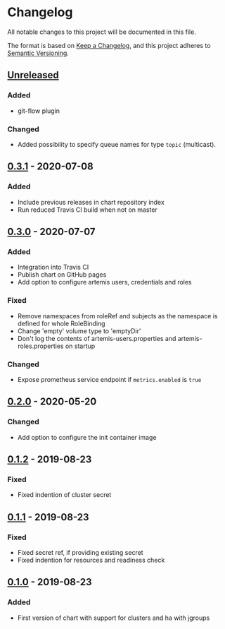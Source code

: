 # Changelog
All notable changes to this project will be documented in this file.

The format is based on [Keep a Changelog](https://keepachangelog.com/en/1.0.0/),
and this project adheres to [Semantic Versioning](https://semver.org/spec/v2.0.0.html).

## [Unreleased]

### Added
- git-flow plugin

### Changed
- Added possibility to specify queue names for type `topic` (multicast).

## [0.3.1] - 2020-07-08
### Added
- Include previous releases in chart repository index
- Run reduced Travis CI build when not on master

## [0.3.0] - 2020-07-07
### Added
- Integration into Travis CI
- Publish chart on GitHub pages
- Add option to configure artemis users, credentials and roles

### Fixed
- Remove namespaces from roleRef and subjects as the namespace is defined for whole RoleBinding
- Change 'empty' volume type to 'emptyDir'
- Don't log the contents of artemis-users.properties and artemis-roles.properties on startup

### Changed
- Expose prometheus service endpoint if `metrics.enabled` is `true`

## [0.2.0] - 2020-05-20
### Changed
- Add option to configure the init container image

## [0.1.2] - 2019-08-23
### Fixed
- Fixed indention of cluster secret

## [0.1.1] - 2019-08-23
### Fixed
- Fixed secret ref, if providing existing secret
- Fixed indention for resources and readiness check

## [0.1.0] - 2019-08-23
### Added
- First version of chart with support for clusters and ha with jgroups

[Unreleased]: https://github.com/deviceinsight/activemq-artemis-helm/compare/0.3.1...HEAD
[0.3.1]: https://github.com/deviceinsight/activemq-artemis-helm/compare/0.3.0...0.3.1
[0.3.0]: https://github.com/deviceinsight/activemq-artemis-helm/compare/0.2.0...0.3.0
[0.2.0]: https://github.com/deviceinsight/activemq-artemis-helm/compare/0.1.2...0.2.0
[0.1.2]: https://github.com/deviceinsight/activemq-artemis-helm/compare/0.1.1...0.1.2
[0.1.1]: https://github.com/deviceinsight/activemq-artemis-helm/compare/0.1.0...0.1.1
[0.1.0]: https://github.com/deviceinsight/activemq-artemis-helm/releases/tag/0.1.0
